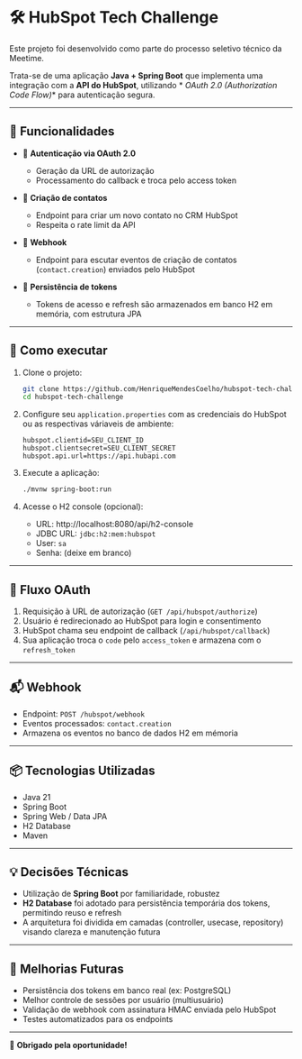 # 🛠️ HubSpot Tech Challenge

Este projeto foi desenvolvido como parte do processo seletivo técnico da Meetime.

Trata-se de uma aplicação **Java + Spring Boot** que implementa uma integração com a **API do HubSpot**, utilizando *
*OAuth 2.0 (Authorization Code Flow)** para autenticação segura.

---

## 📌 Funcionalidades

- 🔐 **Autenticação via OAuth 2.0**
    - Geração da URL de autorização
    - Processamento do callback e troca pelo access token

- 👤 **Criação de contatos**
    - Endpoint para criar um novo contato no CRM HubSpot
    - Respeita o rate limit da API

- 🔔 **Webhook**
    - Endpoint para escutar eventos de criação de contatos (`contact.creation`) enviados pelo HubSpot

- 📂 **Persistência de tokens**
    - Tokens de acesso e refresh são armazenados em banco H2 em memória, com estrutura JPA

---

## 🚀 Como executar

1. Clone o projeto:
   ```bash
   git clone https://github.com/HenriqueMendesCoelho/hubspot-tech-challenge.git
   cd hubspot-tech-challenge
   ```

2. Configure seu `application.properties` com as credenciais do HubSpot ou as respectivas váriaveis de ambiente:
   ```properties
   hubspot.clientid=SEU_CLIENT_ID
   hubspot.clientsecret=SEU_CLIENT_SECRET
   hubspot.api.url=https://api.hubapi.com
   ```

3. Execute a aplicação:
   ```bash
   ./mvnw spring-boot:run
   ```

4. Acesse o H2 console (opcional):
    - URL: http://localhost:8080/api/h2-console
    - JDBC URL: `jdbc:h2:mem:hubspot`
    - User: `sa`
    - Senha: (deixe em branco)

---

## 🔀 Fluxo OAuth

1. Requisição à URL de autorização (`GET /api/hubspot/authorize`)
2. Usuário é redirecionado ao HubSpot para login e consentimento
3. HubSpot chama seu endpoint de callback (`/api/hubspot/callback`)
4. Sua aplicação troca o `code` pelo `access_token` e armazena com o `refresh_token`

---

## 📬 Webhook

- Endpoint: `POST /hubspot/webhook`
- Eventos processados: `contact.creation`
- Armazena os eventos no banco de dados H2 em mémoria

---

## 📦 Tecnologias Utilizadas

- Java 21
- Spring Boot
- Spring Web / Data JPA
- H2 Database
- Maven

---

## 💡 Decisões Técnicas

- Utilização de **Spring Boot** por familiaridade, robustez
- **H2 Database** foi adotado para persistência temporária dos tokens, permitindo reuso e refresh
- A arquitetura foi dividida em camadas (controller, usecase, repository) visando clareza e manutenção futura

---

## 🔧 Melhorias Futuras

- Persistência dos tokens em banco real (ex: PostgreSQL)
- Melhor controle de sessões por usuário (multiusuário)
- Validação de webhook com assinatura HMAC enviada pelo HubSpot
- Testes automatizados para os endpoints

---

🚀 **Obrigado pela oportunidade!**
